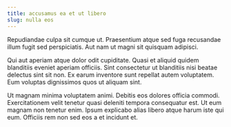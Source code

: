 ```yaml
---
title: accusamus ea et ut libero
slug: nulla eos
---
```


Repudiandae culpa sit cumque ut. Praesentium atque sed fuga recusandae illum fugit sed perspiciatis. Aut nam ut magni sit quisquam adipisci.

Qui aut aperiam atque dolor odit cupiditate. Quasi et aliquid quidem blanditiis eveniet aperiam officiis. Sint consectetur ut blanditiis nisi beatae delectus sint sit non. Ex earum inventore sunt repellat autem voluptatem. Eum voluptas dignissimos quos ut aliquam sint.

Ut magnam minima voluptatem animi. Debitis eos dolores officia commodi. Exercitationem velit tenetur quasi deleniti tempora consequatur est. Ut eum magnam non tenetur enim. Ipsum explicabo alias libero atque harum iste qui eum. Officiis rem non sed eos a et incidunt et.
